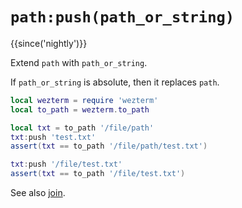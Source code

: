 # `path:push(path_or_string)`

{{since('nightly')}}

Extend `path` with `path_or_string`.

If `path_or_string` is absolute, then it replaces `path`.

```lua
local wezterm = require 'wezterm'
local to_path = wezterm.to_path

local txt = to_path '/file/path'
txt:push 'test.txt'
assert(txt == to_path '/file/path/test.txt')

txt:push '/file/test.txt'
assert(txt == to_path '/file/test.txt')
```

See also [join](join.md).
